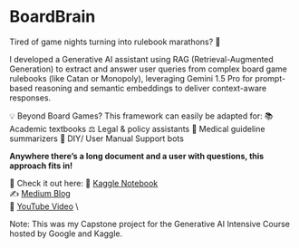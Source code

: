 # BoardBrain
Tired of game nights turning into rulebook marathons? 🎲

I developed a Generative AI assistant using RAG (Retrieval-Augmented Generation) to extract and answer user queries from complex board game rulebooks (like Catan or Monopoly), leveraging Gemini 1.5 Pro for prompt-based reasoning and semantic embeddings to deliver context-aware responses. 

💡 Beyond Board Games?
This framework can easily be adapted for: 
📚 Academic textbooks
⚖️ Legal & policy assistants
🏥 Medical guideline summarizers
🔧 DIY/ User Manual Support bots

**Anywhere there’s a long document and a user with questions, this approach fits in!**

🔗 Check it out here:
📘 [Kaggle Notebook](https://www.kaggle.com/code/samyukthasaravanan/boardbrain-ai-that-reads-rulebooks-for-you) \
✍️ [Medium Blog](https://medium.com/@samyuktha_saravanan/boardbrain-the-genai-assistant-that-reads-rulebooks-for-you-a7e572026aad) \
🎥 [YouTube Video](https://www.youtube.com/watch?v=O7mkUAm9TFo) \

Note: This was my Capstone project for the Generative AI Intensive Course hosted by Google and Kaggle.
